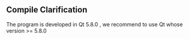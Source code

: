 ## Compile Clarification

The program is developed in Qt 5.8.0 , we recommend to use Qt whose version >= 5.8.0